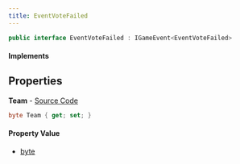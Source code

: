 ```yaml
---
title: EventVoteFailed
---
```


```csharp
public interface EventVoteFailed : IGameEvent<EventVoteFailed>
```

#### Implements

## Properties

**Team** - [Source Code](https://github.com/swiftly-solution/swiftlys2/blob/main/managed/src/SwiftlyS2.Generated/GameEvents/Interfaces/EventVoteFailed.cs#L20)

```csharp
byte Team { get; set; }
```

#### Property Value

- [byte](https://learn.microsoft.com/dotnet/api/system.byte)


